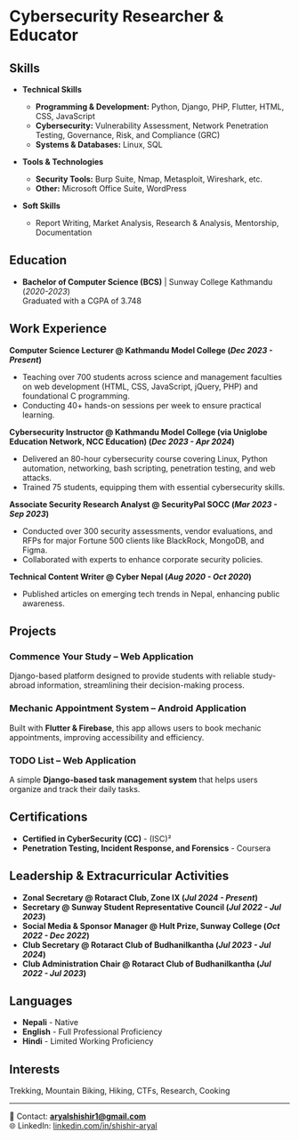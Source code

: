 # Cybersecurity Researcher & Educator

## Skills  

- **Technical Skills**  
  - **Programming & Development:** Python, Django, PHP, Flutter, HTML, CSS, JavaScript  
  - **Cybersecurity:** Vulnerability Assessment, Network Penetration Testing, Governance, Risk, and Compliance (GRC)  
  - **Systems & Databases:** Linux, SQL  

- **Tools & Technologies**  
  - **Security Tools:** Burp Suite, Nmap, Metasploit, Wireshark, etc.  
  - **Other:** Microsoft Office Suite, WordPress  

- **Soft Skills**  
  - Report Writing, Market Analysis, Research & Analysis, Mentorship, Documentation


## Education
- **Bachelor of Computer Science (BCS)** | Sunway College Kathmandu (_2020-2023_)  
  Graduated with a CGPA of 3.748

## Work Experience
**Computer Science Lecturer @ Kathmandu Model College (_Dec 2023 - Present_)**  
- Teaching over 700 students across science and management faculties on web development (HTML, CSS, JavaScript, jQuery, PHP) and foundational C programming.
- Conducting 40+ hands-on sessions per week to ensure practical learning.

**Cybersecurity Instructor @ Kathmandu Model College (via Uniglobe Education Network, NCC Education) (_Dec 2023 - Apr 2024_)**  
- Delivered an 80-hour cybersecurity course covering Linux, Python automation, networking, bash scripting, penetration testing, and web attacks.
- Trained 75 students, equipping them with essential cybersecurity skills.

**Associate Security Research Analyst @ SecurityPal SOCC (_Mar 2023 - Sep 2023_)**  
- Conducted over 300 security assessments, vendor evaluations, and RFPs for major Fortune 500 clients like BlackRock, MongoDB, and Figma.
- Collaborated with experts to enhance corporate security policies.

**Technical Content Writer @ Cyber Nepal (_Aug 2020 - Oct 2020_)**  
- Published articles on emerging tech trends in Nepal, enhancing public awareness.

## Projects
### Commence Your Study – Web Application
Django-based platform designed to provide students with reliable study-abroad information, streamlining their decision-making process.


### Mechanic Appointment System – Android Application
Built with **Flutter & Firebase**, this app allows users to book mechanic appointments, improving accessibility and efficiency.


### TODO List – Web Application
A simple **Django-based task management system** that helps users organize and track their daily tasks.


## Certifications
- **Certified in CyberSecurity (CC)** - (ISC)²  
- **Penetration Testing, Incident Response, and Forensics** - Coursera  

## Leadership & Extracurricular Activities
- **Zonal Secretary @ Rotaract Club, Zone IX (_Jul 2024 - Present_)**
- **Secretary @ Sunway Student Representative Council (_Jul 2022 - Jul 2023_)**
- **Social Media & Sponsor Manager @ Hult Prize, Sunway College (_Oct 2022 - Dec 2022_)**
- **Club Secretary @ Rotaract Club of Budhanilkantha (_Jul 2023 - Jul 2024_)**
- **Club Administration Chair @ Rotaract Club of Budhanilkantha (_Jul 2022 - Jul 2023_)**

## Languages
- **Nepali** - Native  
- **English** - Full Professional Proficiency  
- **Hindi** - Limited Working Proficiency  

## Interests
Trekking, Mountain Biking, Hiking, CTFs, Research, Cooking

---

📧 Contact: **aryalshishir1@gmail.com**  
🌐 LinkedIn: [linkedin.com/in/shishir-aryal](https://linkedin.com/in/shishir-aryal)  
